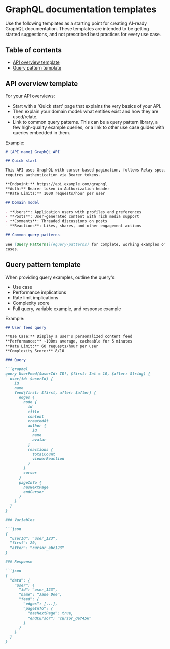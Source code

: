 # GraphQL documentation templates

Use the following templates as a starting point for creating AI-ready GraphQL documentation. These templates are intended to be getting started
suggestions, and not prescribed best practices for every use case.

## Table of contents

- [API overview template](#api-overview-template)
- [Query pattern template](#query-pattern-template)

## API overview template

For your API overviews:

- Start with a 'Quick start' page that explains the very basics of your API.
- Then explain your domain model: what entities exist and how they are used/relate.
- Link to common query patterns. This can be a query pattern library, a few high-quality example queries, or a link to other use case guides with queries embedded in them.

Example:

```markdown
# [API name] GraphQL API

## Quick start

This API uses GraphQL with cursor-based pagination, follows Relay specifications, and 
requires authentication via Bearer tokens.

**Endpoint:** https://api.example.com/graphql
**Auth:** Bearer token in Authorization header
**Rate Limits:** 1000 requests/hour per user

## Domain model

- **Users**: Application users with profiles and preferences
- **Posts**: User-generated content with rich media support  
- **Comments**: Threaded discussions on posts
- **Reactions**: Likes, shares, and other engagement actions

## Common query patterns

See [Query Patterns](#query-patterns) for complete, working examples of typical use 
cases.
```

## Query pattern template

When providing query examples, outline the query's:

- Use case
- Performance implications
- Rate limit implications
- Complexity score
- Full query, variable example, and response example

Example:

```markdown
## User feed query

**Use Case:** Display a user's personalized content feed
**Performance:** ~100ms average, cacheable for 5 minutes
**Rate Limit:** 60 requests/hour per user
**Complexity Score:** 8/10

### Query

```graphql
query UserFeed($userId: ID!, $first: Int = 10, $after: String) {
  user(id: $userId) {
    id
    name
    feed(first: $first, after: $after) {
      edges {
        node {
          id
          title
          content
          createdAt
          author {
            id
            name
            avatar
          }
          reactions {
            totalCount
            viewerReaction
          }
        }
        cursor
      }
      pageInfo {
        hasNextPage
        endCursor
      }
    }
  }
}

### Variables

```json
{
  "userId": "user_123",
  "first": 20,
  "after": "cursor_abc123"
}

### Response

```json
{
  "data": {
    "user": {
      "id": "user_123",
      "name": "Jane Doe",
      "feed": {
        "edges": [...],
        "pageInfo": {
          "hasNextPage": true,
          "endCursor": "cursor_def456"
        }
      }
    }
  }
}
```

